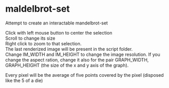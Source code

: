 # maldelbrot-set
Attempt to create an interactable mandelbrot-set

Click with left mouse button to center the selection  
Scroll to change its size  
Right click to zoom to that selection.  
The last renderized image will be present in the script folder.  
Change IM_WIDTH and IM_HEIGHT to change the image resolution. If you change the aspect ration, change it also for the pair GRAPH_WIDTH, GRAPH_HEIGHT (the size of the x and y axis of the graph).  
  
Every pixel will be the average of five points covered by the pixel (disposed like the 5 of a die)

